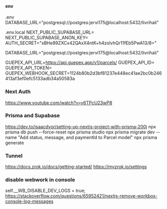 #### env
.env
DATABASE_URL="postgresql://postgres:jervi175@localhost:5432/livrihali"

.env.local
NEXT_PUBLIC_SUPABASE_URL=
NEXT_PUBLIC_SUPABASE_ANON_KEY=
AUTH_SECRET="sBHe89ZXCx42QAxX4ntK+h4zolvhQr11fEb5PwA13/8="

DATABASE_URL="postgresql://postgres:jervi175@localhost:5432/livrihali"

GUEPEX_API_URL=https://api.guepex.app/v1/parcels/
GUEPEX_API_ID=
GUEPEX_API_TOKEN=
GUEPEX_WEBHOOK_SECRET=1124b80b2d3bf81237e448ec41ae2bc0b246413af3ef0efc5133adb34a50583a

### Next Auth
https://www.youtube.com/watch?v=v6TPcU23wP8


### Prisma and Supabase
https://dev.to/isaacdyor/setting-up-nextjs-project-with-prisma-200j
npx prisma db push --force-reset
npx prisma studio
npx prisma migrate dev --name "Add status, message, and paymentId to Parcel model"
npx prisma generate

### Tunnel
https://docs.zrok.io/docs/getting-started/
https://myzrok.io/settings


### disable webwork in console
self.__WB_DISABLE_DEV_LOGS = true;
https://stackoverflow.com/questions/65952421/nextjs-remove-workbox-console-log-messages